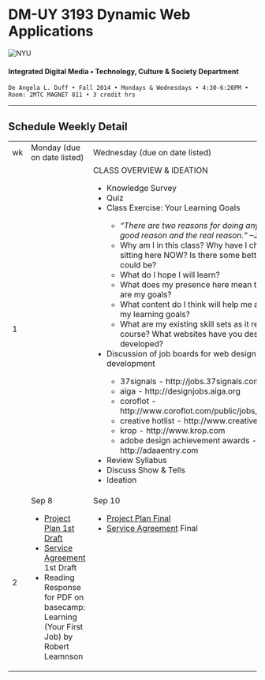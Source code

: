 # DM-UY 3193 Dynamic Web Applications

![NYU](http://ws2.polishedsolid.com/de/nyu_soe_logo.png)
#### Integrated Digital Media • Technology, Culture & Society Department

    De Angela L. Duff • Fall 2014 • Mondays & Wednesdays • 4:30-6:20PM • Room: 2MTC MAGNET 811 • 3 credit hrs

---

## Schedule Weekly Detail

<table>
<tr>
<td>wk</td>
<td>Monday (due on date listed)</td>
<td>Wednesday (due on date listed)</td>
</tr>
<!-- first week -->
<tr>
<td>1</td>
<td></td>
<td valign="top">CLASS OVERVIEW &amp; IDEATION 
<ul>
<li>Knowledge Survey</li>
<li>Quiz</li>
<li>Class Exercise: Your Learning Goals</li>
<ul>
    <li><i>“There are two reasons for doing anything. A good reason and the real reason.”</i> –J.P. Morgan
    <li>Why am I in this class? Why have I chosen to be sitting here NOW? Is there some better place I could be?</li>
    <li>What do I hope I will learn?</li> 
    <li>What does my presence here mean to me? What are my goals?</li>
    <li>What content do I think will help me accomplish my learning goals?</li>
    <li>What are my existing skill sets as it relates to this course? What websites have you designed &amp; developed?</li>
    </ul>
<li>Discussion of job boards for web design and development</li>
    <ul>
    <li>37signals - http://jobs.37signals.com</li>
    <li>aiga - http://designjobs.aiga.org</li>
    <li>coroflot - http://www.coroflot.com/public/jobs_browse.asp</li>
    <li>creative hotlist - http://www.creativehotlist.com</li>
    <li>krop - http://www.krop.com</li>
    <li>adobe design achievement awards - http://adaaentry.com</li>
    </ul>
<li>Review Syllabus</li>
<li>Discuss Show &amp; Tells</li>
<li>Ideation</li>
</ul></td>
</tr>
<!-- second week -->
    <tr>
        <td>2</td>
        <td valign="top">Sep 8
        <ul>
        <li><a href="dm3193_project_plan.md">Project Plan 1st Draft</a></li>
        <li><a href="dm3193_service_agreements.md">Service Agreement</a> 1st Draft</li>
        <li>Reading Response for PDF on basecamp: Learning (Your First Job) by Robert Leamnson</li>
        </ul></td>
        <td valign="top">Sep 10
        <ul>
        <li><a href="dm3193_project_plan.md">Project Plan Final</a></li>
        <li><a href="dm3193_service_agreements.md">Service Agreement</a> Final</li>
        </ul>
        </td>
    </tr>
</table>